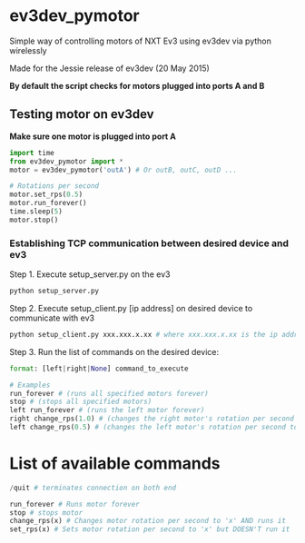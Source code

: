 # ev3dev_pymotor
Simple way of controlling motors of NXT Ev3 using ev3dev via python wirelessly

Made for the Jessie release of ev3dev (20 May 2015)

**By default the script checks for motors plugged into ports A and B**

## Testing motor on ev3dev
**Make sure one motor is plugged into port A**

```python
import time
from ev3dev_pymotor import *
motor = ev3dev_pymotor('outA') # Or outB, outC, outD ...

# Rotations per second
motor.set_rps(0.5)
motor.run_forever()
time.sleep(5)
motor.stop()
```

### Establishing TCP communication between desired device and ev3

Step 1.
Execute setup_server.py on the ev3

```python
python setup_server.py
```

Step 2.
Execute setup_client.py [ip address] on desired device to communicate with ev3

```python
python setup_client.py xxx.xxx.x.xx # where xxx.xxx.x.xx is the ip address of the ev3
```

Step 3.
Run the list of commands on the desired device:
```python
format: [left|right|None] command_to_execute

# Examples
run_forever # (runs all specified motors forever)
stop # (stops all specified motors)
left run_forever # (runs the left motor forever)
right change_rps(1.0) # (changes the right motor's rotation per second to '1' and runs it)
left change_rps(0.5) # (changes the left motor's rotation per second to '0.5' and runs it)
```

# List of available commands
```python
/quit # terminates connection on both end

run_forever # Runs motor forever
stop # stops motor
change_rps(x) # Changes motor rotation per second to 'x' AND runs it
set_rps(x) # Sets motor rotation per second to 'x' but DOESN'T run it
```
